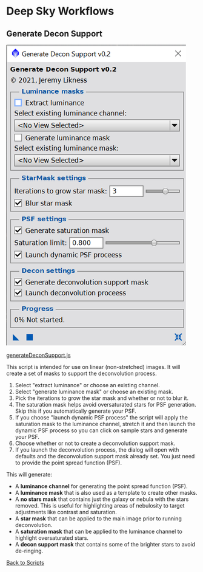 # Deep Sky Workflows

## Generate Decon Support

![Decon Support Dialog](./images/decondialog.png)

[generateDeconSupport.js](../generateDeconSupport.js)

This script is intended for use on linear (non-stretched) images. It will create a set of masks to support the deconvolution process.

1. Select "extract luminance" or choose an existing channel.
2. Select "generate luminance mask" or choose an existing mask.
3. Pick the iterations to grow the star mask and whether or not to blur it.
4. The saturation mask helps avoid oversaturated stars for PSF generation. Skip this if you automatically generate your PSF.
5. If you choose "launch dynamic PSF process" the script will apply the saturation mask to the luminance channel, stretch it and then launch the dynamic PSF process so you can click on sample stars and generate your PSF.
6. Choose whether or not to create a deconvolution support mask.
7. If you launch the deconvolution process, the dialog will open with defaults and the deconvolution support mask already set. You just need to provide the point spread function (PSF).

This will generate:

- A **luminance channel** for generating the point spread function (PSF).
- A **luminance mask** that is also used as a template to create other masks.
- A **no stars mask** that contains just the galaxy or nebula with the stars removed. This is useful for highlighting areas of nebulosity to target adjustments like contrast and saturation.
- A **star mask** that can be applied to the main image prior to running deconvolution.
- A **saturation mask** that can be applied to the luminance channel to highlight oversaturated stars.
- A **decon support mask** that contains some of the brighter stars to avoid de-ringing.

[Back to Scripts](../README.md)